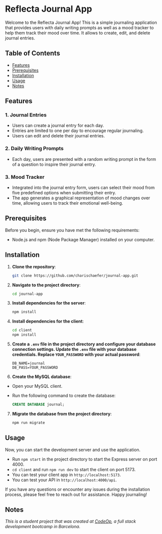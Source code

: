 # Reflecta Journal App

Welcome to the Reflecta Journal App! This is a simple journaling application that provides users with daily writing prompts as well as a mood tracker to help them track their mood over time. It allows to create, edit, and delete journal entries.

## Table of Contents

- [Features](#features)
- [Prerequisites](#prerequisites)
- [Installation](#installation)
- [Usage](#usage)
- [Notes](#notes)

## Features

### 1. Journal Entries
- Users can create a journal entry for each day.
- Entries are limited to one per day to encourage regular journaling.
- Users can edit and delete their journal entries.

### 2. Daily Writing Prompts
- Each day, users are presented with a random writing prompt in the form of a question to inspire their journal entry.

### 3. Mood Tracker
- Integrated into the journal entry form, users can select their mood from five predefined options when submitting their entry.
- The app generates a graphical representation of mood changes over time, allowing users to track their emotional well-being.

## Prerequisites

Before you begin, ensure you have met the following requirements:

- Node.js and npm (Node Package Manager) installed on your computer.

## Installation

1. **Clone the repository**:

   ```bash
   git clone https://github.com/charischaefer/journal-app.git

2. **Navigate to the project directory**:

   ```bash
   cd journal-app

3. **Install dependencies for the server**:

   ```bash
   npm install

4. **Install dependencies for the client**:

   ```bash
   cd client
   npm install

5. **Create a `.env` file in the project directory and configure your database connection settings. Update the `.env` file with your database credentials. Replace `YOUR_PASSWORD` with your actual password**:

   ```
   DB_NAME=journal
   DB_PASS=YOUR_PASSWORD
   ```

6. **Create the MySQL database**:

- Open your MySQL client.
- Run the following command to create the database:

  ```sql
  CREATE DATABASE journal;

7. **Migrate the database from the project directory**:

   ```bash
   npm run migrate

## Usage

Now, you can start the development server and use the application.

- Run `npm start` in the project directory to start the Express server on port 4000.
- `cd client` and run `npm run dev` to start the client on port 5173.
- You can test your client app in `http://localhost:5173`.
- You can test your API in `http://localhost:4000/api`.

If you have any questions or encounter any issues during the installation process, please feel free to reach out for assistance. Happy journaling!

## Notes

_This is a student project that was created at [CodeOp](http://CodeOp.tech), a full stack development bootcamp in Barcelona._